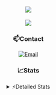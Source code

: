 <div align="center">

<h1 align="center">
  <a href="https://git.io/typing-svg">
    <img src="https://readme-typing-svg.herokuapp.com/?lines=Hello,+There!+👋;This+is+chicho.;CEO+on+Hely+Development....;&center=true&size=25">
  </a>
</h1>
  
<p align="center">
  <img src="https://lanyard.cnrad.dev/api/852683595378196480" />
</p>
  
### 📫Contact
  [![Email](https://img.shields.io/badge/Email-gastondalla@gmail.com-04619f?style=for-the-badge&logo=gmail&logoColor=white)](mailto:gastondalla@gmail.com)
</br>  

### 📈Stats
<details>
    <summary> ⚡Detailed Stats</summary>
    <br/>

<!--START_SECTION:waka-->
![Code Time](http://img.shields.io/badge/Code%20Time-98%20hrs%2036%20mins-blue)

![Profile Views](http://img.shields.io/badge/Profile%20Views-5-blue)

**🐱 My GitHub Data** 

> 📦 37.2 kB Used in GitHub's Storage 
 > 
> 🏆 6 Contributions in the Year 2023
 > 
> 🚫 Not Opted to Hire
 > 
> 📜 8 Public Repositories 
 > 
> 🔑 6 Private Repositories 
 > 
**I'm a Night 🦉** 

```text
🌞 Morning                14 commits          █░░░░░░░░░░░░░░░░░░░░░░░░   04.50 % 
🌆 Daytime                44 commits          ████░░░░░░░░░░░░░░░░░░░░░   14.15 % 
🌃 Evening                149 commits         ████████████░░░░░░░░░░░░░   47.91 % 
🌙 Night                  104 commits         ████████░░░░░░░░░░░░░░░░░   33.44 % 
```
📅 **I'm Most Productive on Tuesday** 

```text
Monday                   21 commits          ██░░░░░░░░░░░░░░░░░░░░░░░   06.75 % 
Tuesday                  66 commits          █████░░░░░░░░░░░░░░░░░░░░   21.22 % 
Wednesday                58 commits          █████░░░░░░░░░░░░░░░░░░░░   18.65 % 
Thursday                 31 commits          ██░░░░░░░░░░░░░░░░░░░░░░░   09.97 % 
Friday                   42 commits          ███░░░░░░░░░░░░░░░░░░░░░░   13.50 % 
Saturday                 44 commits          ████░░░░░░░░░░░░░░░░░░░░░   14.15 % 
Sunday                   49 commits          ████░░░░░░░░░░░░░░░░░░░░░   15.76 % 
```


📊 **This Week I Spent My Time On** 

```text
🕑︎ Time Zone: America/Argentina/Buenos_Aires

💬 Programming Languages: 
HTML                     4 hrs 15 mins       █████████░░░░░░░░░░░░░░░░   34.15 % 
Python                   3 hrs 51 mins       ████████░░░░░░░░░░░░░░░░░   30.98 % 
C#                       2 hrs 17 mins       █████░░░░░░░░░░░░░░░░░░░░   18.34 % 
Other                    1 hr 1 min          ██░░░░░░░░░░░░░░░░░░░░░░░   08.26 % 
Bash                     32 mins             █░░░░░░░░░░░░░░░░░░░░░░░░   04.39 % 

🔥 Editors: 
VS Code                  9 hrs 27 mins       ███████████████████░░░░░░   75.96 % 
Visual Studio            2 hrs 59 mins       ██████░░░░░░░░░░░░░░░░░░░   24.04 % 

🐱‍💻 Projects: 
Unknown Project          8 hrs 49 mins       ██████████████████░░░░░░░   70.93 % 
Valkyrie                 2 hrs 30 mins       █████░░░░░░░░░░░░░░░░░░░░   20.12 % 
Chicho SS Helper         29 mins             █░░░░░░░░░░░░░░░░░░░░░░░░   03.93 % 
CoderHouse               21 mins             █░░░░░░░░░░░░░░░░░░░░░░░░   02.85 % 
ocean-backend            16 mins             █░░░░░░░░░░░░░░░░░░░░░░░░   02.18 % 

💻 Operating System: 
Windows                  12 hrs 26 mins      █████████████████████████   100.00 % 
```

**I Mostly Code in JavaScript** 

```text
JavaScript               8 repos             ████████░░░░░░░░░░░░░░░░░   33.33 % 
CSS                      3 repos             ███░░░░░░░░░░░░░░░░░░░░░░   12.50 % 
Python                   2 repos             ██░░░░░░░░░░░░░░░░░░░░░░░   08.33 % 
C#                       1 repo              █░░░░░░░░░░░░░░░░░░░░░░░░   04.17 % 
Batchfile                1 repo              █░░░░░░░░░░░░░░░░░░░░░░░░   04.17 % 
```




 Last Updated on 18/05/2023 20:12:38 UTC
<!--END_SECTION:waka-->
</details>
